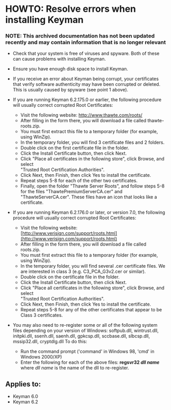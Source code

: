 # HOWTO: Resolve errors when installing Keyman

### **NOTE**: This archived documentation has not been updated recently and may contain information that is no longer relevant

- Check that your system is free of viruses and spyware.  Both of these can cause problems with installing Keyman.
- Ensure you have enough disk space to install Keyman.
- If you receive an error about Keyman being corrupt, your certificates that verify software authenticity may have
been corrupted or deleted.  This is usually caused by spyware (see point 1 above).

- If you are running Keyman 6.2.175.0 or earlier, the following procedure will usually
correct corrupted Root Certificates:
  - Visit the following website: 
  http://www.thawte.com/roots/
  - After filling in the form there, you will download a file called thawte-roots.zip.
  - You must first extract this file to a temporary folder (for example, using WinZip).
  - In the temporary folder, you will find 3 certificate files and 2 folders.
  - Double click on the first certificate file in the folder.
  - Click the Install Certificate button, then click Next.
  - Click "Place all certificates in the following store", click Browse, and select     
   "Trusted Root Certification Authorities".
  - Click Next, then Finish, then click Yes to install the certificate.
  - Repeat steps 5-8 for each of the other two certificates.
  - Finally, open the folder "Thawte Server Roots", and follow steps 5-8 for the files 
   "ThawtePremiumServerCA.cer" and
  "ThawteServerCA.cer".  These files have an icon that looks like a certificate.

- If you are running Keyman 6.2.176.0 or later, or version 7.0, the following procedure will usually correct corrupted Root Certificates:
  - Visit the following website:
[http://www.verisign.com/support/roots.html](http://www.verisign.com/support/roots.html)
  - After filling in the form there, you will download a file called roots.zip.
  - You must first extract this file to a temporary folder (for example, using WinZip).
  - In the temporary folder, you will find several .cer certificate files.  We are 
   interested in class 3 (e.g. C3_PCA_G3v2.cer or similar).
  - Double click on the certificate file in the folder.
  - Click the Install Certificate button, then click Next.
  - Click "Place all certificates in the following store", click Browse, and select     
  "Trusted Root Certification Authorities".
  - Click Next, then Finish, then click Yes to install the certificate.
  - Repeat steps 5-8 for any of the other certificates that appear to be Class 3 
   certificates.

- You may also need to re-register some or all of the following system files depending on your version of Windows: softpub.dll, wintrust.dll, initpki.dll, ssenh.dll, saenh.dll, gpkcsp.dll, sccbase.dll, slbcsp.dll, mssip32.dll, cryptdlg.dll To do this:
  - Run the command prompt ('command' in Windows 98, 'cmd' in Windows 2000/XP)
  - Enter the following for each of the above files: **regsvr32 _dll name_** where _dll 
   name_ is the name of the dll to re-register.

## Applies to:
* Keyman 6.0
* Keyman 6.2
